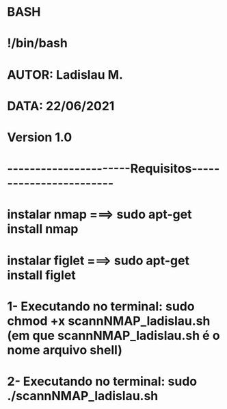 # BASH
# !/bin/bash
# AUTOR: Ladislau M.
# DATA: 22/06/2021
# Version 1.0
# ----------------------Requisitos------------------------
# instalar nmap ===> sudo apt-get install nmap
# instalar figlet ===> sudo apt-get install figlet
# 1- Executando no terminal: sudo chmod +x scannNMAP_ladislau.sh (em que scannNMAP_ladislau.sh é o nome arquivo shell)
# 2- Executando no terminal: sudo ./scannNMAP_ladislau.sh
